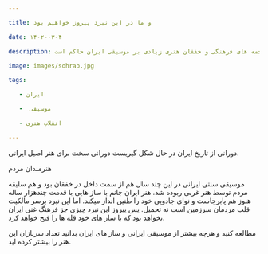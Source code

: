 ```yaml
---

title: و ما در این نبرد پیروز خواهیم بود

date: ۱۴۰۲-۰۳-۴

description: در دورانی از تاریخ ایران قرار داریم که حجمه های فرهنگی و خفقان هنری زیادی بر موسیقی ایران حاکم است

image: images/sohrab.jpg

tags:

   - ایران

   -  موسیقی

   - انقلاب هنری

---
```


دورانی از تاریخ ایران در حال شکل گیریست دورانی سخت برای هنر اصیل ایرانی.

هنرمندان 
مردم

موسیقی سنتی ایرانی در این چند سال هم از سمت داخل در خفقان بود و هم سلیقه مردم توسط هنر غربی ربوده شد. هنر ایران جانم با ساز هایی با قدمت چندهزار ساله هنوز هم پابرجاست و نوای جادویی خود را طنین انداز میکند.
اما این نبرد برسر مالکیت قلب مردمان سرزمین است نه تحمیل.
پس پیروز این نبرد چیزی جز فرهنگ غنی ایران نخواهد بود که با ساز های خود قله ها را فتح خواهد کرد.

مطالعه کنید و هرچه بیشتر از موسیقی ایرانی و ساز های ایران بدانید تعداد سربازان این هنر را بیشتر کرده اید.

